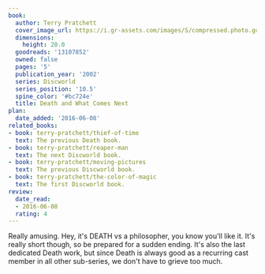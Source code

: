 ```yaml
---
book:
  author: Terry Pratchett
  cover_image_url: https://i.gr-assets.com/images/S/compressed.photo.goodreads.com/books/1391181745l/13107852.jpg
  dimensions:
    height: 20.0
  goodreads: '13107852'
  owned: false
  pages: '5'
  publication_year: '2002'
  series: Discworld
  series_position: '10.5'
  spine_color: '#bc724e'
  title: Death and What Comes Next
plan:
  date_added: '2016-06-08'
related_books:
- book: terry-pratchett/thief-of-time
  text: The previous Death book.
- book: terry-pratchett/reaper-man
  text: The next Discworld book.
- book: terry-pratchett/moving-pictures
  text: The previous Discworld book.
- book: terry-pratchett/the-color-of-magic
  text: The first Discworld book.
review:
  date_read:
  - 2016-06-08
  rating: 4
---
```


Really amusing. Hey, it's DEATH vs a philosopher, you know you'll like it. It's really short
though, so be prepared for a sudden ending. It's also the last dedicated Death work, but since Death is always good as a
recurring cast member in all other sub-series, we don't have to grieve too much.
